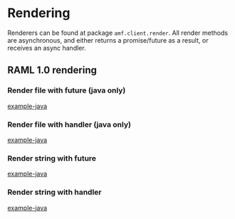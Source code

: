 # Rendering

Renderers can be found at package ```amf.client.render```. All render methods are asynchronous, and either returns a promise/future as a result, or receives an async handler.

## RAML 1.0 rendering

### Render file with future (java only)

[example-java](https://raw.githubusercontent.com/mulesoft/amf-examples/v1.3.0/src/main/java/co/acme/render/Raml10Rendering.java#raml-10-render-file-future)

### Render file with handler (java only)

[example-java](https://raw.githubusercontent.com/mulesoft/amf-examples/v1.3.0/src/main/java/co/acme/render/Raml10Rendering.java#raml-10-render-file-handler)

### Render string with future

[example-java](https://raw.githubusercontent.com/mulesoft/amf-examples/v1.3.0/src/main/java/co/acme/render/Raml10Rendering.java#raml-10-render-string-future)


### Render string with handler

[example-java](https://raw.githubusercontent.com/mulesoft/amf-examples/v1.3.0/src/main/java/co/acme/render/Raml10Rendering.java#raml-10-render-string-handler)
